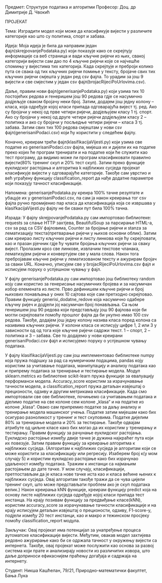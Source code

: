 Предмет: Структуре података и алгоритми
Професор: Доц. др Димитрије Д. Чвокић

ПРОЈЕКАТ

Тема: Изградити модел који може да класификује вијести у различите категорије као што су политика, спорт и забава.

Идеја:
Моја идеја је била да направим један фајл(skrejpovanjePodataka.py) који показује како се скрејпују информације са веб 
страница и вади кључне ријечи из њих, свакој категорији вијести сам дао по 4 кључне ријечи које се најчешће спомињу у 
вијестима тих категорија. Када скрејпује и преброји колико пута се свака од тих кључних ријечи помиње у тексту, бројаче 
свих тих кључних ријечи смјешта у један ред csv фајла. То урадим за још 9 вијести и све смјестим у један csv фајл(brojacRijeciPoUrlovima.csv).

Даље, правим нови фајл(generisanjePodataka.py) који узима тих 10 постојећих редова и генеришем још 90 редова гдје се 
насумично додјељује сваком бројачу неки број. Затим, додајем још једну колону – класа, која одређује којој класи припада 
одговарајућа вијест тј. ред. Ако су бројачи у некој од прве четири ријечи, додјељујем класу 1 тј. спорт. Ако су бројачи 
у некој од друге четири ријечи додјељујем класу 2 – политика и ако су бројачи у посљедње четири ријечи – класа 3 тј. забава. 
Затим свих тих 100 редова смјештам у нови csv фајл(generisaniPodaci.csv) који ћу користити у следећем фајлу.

Коначно, креирам трећи фајл(klasifikacijaVijesti.py) који узима све податке из generisaniPodaci.csv фајла, мијеша их и дијели 
их на податке преко којих ће програм тренирати и на податке који ће служити као тест програму, да видимо може ли програм 
класификовати правилно вијести(80% тренинг скуп и 20% тест скуп). Затим преко функције еуклидског растојања и алгоритма 
k најближих сусједа пројекат класификује вијести у одговарајуће категорије. Такође сам уврстио и већ уграђену функцију 
classification_report да нађе додатне параметре који показују тачност класификације.

Напомена: generisanjePodataka.py креира 100% тачне резултате и убацује их у generisaniPodaci.csv, па сам ја након креирања 
тог csv фајла ручно промијенио пар класа да класификација која се извршава у klasifkacijaVijesti.py фајлу не би сваки пут била 100% тачна.

Израда:
У фајлу skrejpovanjePodataka.py сам импортовао библиотеке: requests за слање HTTP захтјева, BeautifulSoup за парсирање HTML-а, 
csv ѕа рад са CSV фајловима, Counter за бројање ријечи и stanza за лематизацију текста(претварање ријечи у њихов основни облик). 
Затим сам креирао листу кључних ријечи и листу линкова које ћу скрејповати, као и празан рјечник гдје ћу чувати бројања кључних 
ријечи за сваку вијест. Пролазим кроз све линкове, извлачим текстове чланака, лематизујем ријечи и конвертујем све у мала слова. 
Након тога пребројавам кључне ријечи у лематизованом тексту и ажурирам бројач за сваки URL. Коначно, уписујем све у 
brojacRijeciPoUrlovima.csv фајл и исписујем поруку о успјешном чувању у фајл.

У фајлу generisanjePodataka.py сам импортовао још библиотеку random коју сам користио за генерисање насумичних бројева и за насумичан 
избор елемената из листе. Прво дефинишем кључне ријечи и број њихових понављања у оних 10 сајтова које сам претходно скрејповао. 
Правим функцију generisi_dodatne_redove која насумично одабере кључну ријеч и додјели јој насумичан број понављања. Са њом генеришем 
још 90 редова који представљају још 90 фајлова које би могли скрејповати помоћу прошлог фајла да би укупно имао 100 csv редова. 
Такође, додајем још једну колону назива класа поред колона са називима кључних ријечи. У колони класа се исписују цифре 1, 2 или 3 у 
зависности од од тога које кључне ријечи садржи текст. 1 – спорт, 2 – политика и 3 – забава. Све то додајемо у нови креирани 
generisaniPodaci.csv фајл и исписујемо поруку о успјешном чувању података.

У фајлу klasifikacijaVijesti.py сам још имплементовао библиотеке numpy која пружа подршку за рад са нумеричким подацима, pandas коју 
користим за учитавање података, манипулацију и анализу података као и припрему података за тренирање и тестирање модела. 
Модул sklearn.metrics из библиотеке scikit-learn пружа функције за евалуацију перформанси модела. Accuracy_score користим за израчунавање 
тачности модела, а classification_report пружа детаљан извјештај о прецизности, одзиву и другим метрикама класификације. Када смо 
импортовали све ове библиотеке, почињемо са учитавањем података и дјелимо податке на све колоне сем колоне „klasa“ и на податке из 
колоне „klasa“. Овако сам припремио податке за даљу анализу и тренирање модела машинског учења. Податке затим мијешам како бих осигурао 
разноликост у тренинг и тест скуповима. Податке дијелим 80% за тренирање модела и 20% за тестирање. Такође одвајам атрибуте од циљне 
класе како бих могао да их користим у тренирању и тестирању. Правим функцију за рачунање еуклидског растојања. Еуклидско растојање између 
двије тачке је дужина најкраћег пута који их повезује. Затим правим функцију за креирање алгоритма к најближих сусједа. 
{Алгоритам к најближих сусједа је алгоритам који се може користити за класификацију или регресију. Изаберем број к(у мом случају 5) и 
користим еуклидско растојање како бих израчунао удаљеност између података. Тражим к инстанци са најмањим растојањем до дате тачке. 
У мом случају, класификацији, претпостављам да је класа нове тачке иста као и класа већине њених к најближих сусједа. Овај алгоритам 
такође тражи да се чува цијели тренинг скуп, што може представљати проблем ако је скуп података велик.} Након креирања kNN функције, 
креирам функцију predict која на основу листе најближих сусједа одређује којој класи припада тест инстанца. На крају позивам функцију 
за предвиђање класе(kNN), користим accuracy_score за израчунавање тачности класификације и на крају исписујем детаљан извјештај о 
прецизности, одзиву, F1-score-у, подјели између 20 тест инстанци, као и макро и тежинском просјеку помоћу classification_report модула.

Закључак:
Овај пројекат има потенцијал за унапређење процеса аутоматске класификације вијести. Међутим, овакав модел захтијева редовно ажурирање 
како би се одржала тачност у окружењу вијести са интернета. 
Такође, овај пројекат може послужити као основа за развој система који прате и анализирају новости из различитих извора, што даље 
доприноси ефикаснијем праћењу догађаја и садржаја на интернету.

Студент: Никша Кашћелан, 79/21, Природно-математички факултет, Бања Лука
